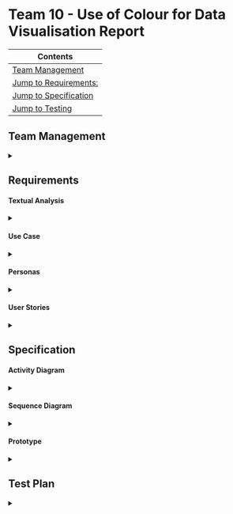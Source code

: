 # Team 10 - Use of Colour for Data Visualisation Report 
|Contents|
|--------|
|[Team Management](#team-management)|
|[Jump to Requirements:](#requirements)|
|[Jump to Specification](#specification)|
|[Jump to Testing](#test-plan)|




## Team Management 
<details><summary> </summary>

#### Project Contributors 
- Zhening Zhu <br>
    - scyzz7@exmail.nottingham.ac.uk <br>
- Nita Krasniqi <br>
    - psynk8@nottingham.ac.uk <br>
- Jamie Vickers <br>
    - psyjv3@exmail.nottingham.ac.uk <br>
- Yizhan Huang <br>
    - scyyh11@exmail.nottingham.ac.uk <br>
- Hyanggi Lee <br>
    - psyhl8@exmail.nottingham.ac.uk <br>
- Wenfei Qi <br>
    - scywq1@exmail.nottingham.ac.uk <br>
- Luke Whitfield <br>
    - psylw1@exmail.nottingham.ac.uk

<br><br>

[insert image of table from word/teams here] <br>
[insert image of table from word/teams of kanban]<br>
[insert image of table from word/teams of when tasks where set/completed]<br>
[image of meetings on a calender]<br>
<br>
[sub team descriptions, reasoning for sub team allocations]<br>
<br>
[resource links as specified to do in the marking rubric]



#### Meeting Minutes


<details><summary>Wednesday 28th September 2022</summary>


### Location & Time: George Green Library Group Study Room C06 1pm


| Attendees | Attended |
|-----------|--------------|
| Hyanggi L | Y |
|Zhening Z | Y |
|Jamie V| N |
|Yizhan H| Y (on teams) |
| Nita K| Y|
|Wenfei Q| Y (on teams) |
|Luke W| Y |


### Agenda:

- Discuss team leadership roles 
- Discuss individual strengths and weaknesses/ programming skills 
- Review projects, create rough shortlist 

### Points Discussed:
- Nita chosen as team leader
- Hyanggi chosen as team admin 
- Luke chosen as git leader 

### Meeting Take-Aways/To-Dos:

|To-Do| Assigned To:|
|--------------------------------------|-------------------|
| complete admin form | Hyanggi |
| create form for ranking projects| Nita|
| complete form to rank favourite projects| Everyone|

</details>
<details><summary>Monday 3rd October 2022</summary>

### Location & Time: DLRC Group Study Room 3 2.30pm

| Attendees | Attended |
|-----------|--------------|
| Hyanggi L | Y |
|Zhening Z | Y |
|Jamie V| Y |
|Yizhan H| Y |
| Nita K| Y|
|Wenfei Q| Y|
|Luke W| Y |

### Agenda:
- Review results of form for ranking projects
- Create and agree on ranked shortlist 
- Re-review our skills in relation to project 

### Points Discussed:
- first choice, second choice .... for projects

### Meeting Take-Aways/To-Dos:

|To-Do| Assigned To:|
|--------------------------------------|-------------------|
| Register interest in project 04-10| Hyanggi |
| Register interest in project 05-10| Hyanggi|
| Register interest in project| Hyanggi|
| Get CVs ready for next meeting to peer review | Everyone|


</details>


<details><summary>Thursday 6th October 2022</summary>

### Location & Time: DLRC Group Study Room 2 9.30am

| Attendees | Attended |
|-----------|--------------|
| Hyanggi L | Y |
|Zhening Z | Y |
|Jamie V| Y |
|Yizhan H| Y |
| Nita K| Y |
|Wenfei Q| Y |
|Luke W| N |

### Agenda:
- Review projects assigned 
- Start writing EoI
- Pitch ideas and plans 
- Review each other's CV's

### Points Discussed:
- Skills related to 3 assigned projects
- start to upload CV draft in group teams
- start to plan for pitch/EOI - more details in next week lecture
### Meeting Take-Aways/To-Dos:

|To-Do| Assigned To:|
|--------------------------------------|-------------------|
| Complete with fill in the EOI form about interests/skills with bullet points for - Visual Field Test | Everyone |
| Complete with fill in the EOI form about interests/skills with bullet points for - use of colour for data | Everyone | 
| Complete with fill in the EOI form about interests/skills with bullet points for - Automata Simulation Kit | Everyone |
| start to upload CV draft to teams for next meeting | Everyone | 
| Textual Analysis and Use Case Diagram for Visual Field Test | Nita |
| Questions and Assumptions for client of Visual Field Test | Everyone |
| Textual Analysis and Use Case Diagram for use of colour for data | Nita|
| Questions and assumptions for client for use of colour for data | Everyone | 
| Textual Analysis and Use Case Diagram for Automata Simulation Kit| Nita|
| Questions and assumptions for client for Automata Simulation Kit| Everyone | 

</details>


<details><summary>Monday 10th October 2022</summary>

### Location & Time: DLRC Group Study Room 2 at 2pm

| Attendees | Attended |
|-----------|--------------|
| Hyanggi L | Y |
|Zhening Z | Y |
|Jamie V|  Y |
|Yizhan H|  Y |
| Nita K| Y |
|Wenfei Q| Y |
|Luke W| Y |

### Agenda:
- Discuss rough plan outline for each project
- Review EoIs
- Pitch plans 
- Final CV draft reviews
- Questions and Assumptions for clients

### Points Discussed:
- how to rewrite EOI after EOI preparation lecture
- pitch idea/plan for script
- Discuss rough plan 
- start to peer review for CV

### Meeting Take-Aways/To-Dos:

|To-Do| Assigned To:|
|--------------------------------------|-------------------|
| Review EOI and re-do(Finalize) | Everyone |
| Write Pitch script | Everyone |
| Peer Review CV| Everyone |
| fill in EoI for Use of Colour| Yizhan |
| fill in for EoI for automata | Jamie |
| help in all of them and KL2C too| Everyone |

</details>
<details><summary>Thursday 13rd October 2022</summary>

### Location & Time: DLRC Group Study Room 3 1:00pm

| Attendees | Attended |
|-----------|--------------|
| Hyanggi L | Y |
|Zhening Z | N (Covid) |
|Jamie V|  Y |
|Yizhan H|  Y |
| Nita K| Y |
|Wenfei Q| N |
|Luke W| Y |

### Agenda:
- Peer review CVs
- Pitch script & ppt plan
- Discuss when we finish pitch ppt & ppt
- evidence that we needs

### Points Discussed:
- Hyanggi -> make presentation for visual field test
- Jamie -> make presentation for Automata presentation
- Wenfei, Yizhan -> make presentation for use of Colour
- Hyanggi -> Upload reversi game demo video
- Jamie -> Upload Jamie example
- Nita, Yizhan, Zhening -> design examples (look in design paragraph of EOI)
- Nita -> Upload use of colour prototype
- Luke -> Databases and Interfaces
- Zhening -> WeChat example of work
- Upload other work experience (Photo/ demo videos)

### Meeting Take-Aways/To-Dos:

|To-Do| Assigned To:|
|--------------------------------------|-------------------|
| make presentation for pitch by Saturday(next meeting) | Everyone |
| make script for pitch by Saturday (next meeting) | Everyone |
| take record in next meeting | Everyone |
| upload resources that needs for ppt | Everyone |

</details>

<details><summary>Saturday 15th October 2022</summary>

### Location & Time: DLRC Group Study Room02 @ 3pm

| Attendees | Attended |
|-----------|--------------|
| Hyanggi L | Y (on teams) |
|Zhening Z | Y |
|Jamie V|  Y |
|Yizhan H|  Y |
| Nita K| Y |
|Wenfei Q| Y |
|Luke W| Y |

### Agenda:
- Filming Pitch Video

### Points Discussed:
- n\a

### Meeting Take-Aways/To-Dos:

|To-Do| Assigned To:|
|--------------------------------------|-------------------|
| Upload Powerpoint Materials | Zhening , Yizhan, Luke |
| Upload video materials from todays meeting | Wenfei| 
| Upload demo video for Reversi game| Hyanggi |
| Upload video speaking about own experience | Jamie , Luke , Zhening |


</details>

<details><summary>Monday 17th October 2022</summary>

### Location & Time: Groundfloor in cs building 3 2:30pm

| Attendees | Attended |
|-----------|--------------|
| Hyanggi L | Y |
|Zhening Z | Y |
|Jamie V|  Y |
|Yizhan H|  Y |
| Nita K| Y |
|Wenfei Q| Y |
|Luke W| Y |

### Agenda:
- Peer review CVs
- finalize for the pitch video

### Points Discussed:
- Nita, Zhening, Luke, Jamie needs to upload video
- Hyanggi needs to upload retake for reversi game demo video
- Questions we have for clients to ask in meeting

### Meeting Take-Aways/To-Dos:

|To-Do| Assigned To:|
|--------------------------------------|-------------------|
| retake video for finalize pitch video | (everyone) |
| Continue editing 3 pitch videos | Nita |
| Upload intro / outro videos | Luke |
| Upload team experience and leadership videos | Nita| 
| Continue to add questions for clients in the document | everyone |

</details>
<details><summary>Tuesday 18th October 2022</summary>

### Location & Time: Hub room in cs building 3 12:00pm

| Attendees | Attended |
|-----------|--------------|
| Hyanggi L | Y |
|Zhening Z | Y |
|Jamie V|  Y |
|Yizhan H|  Y |
| Nita K| Y |
|Wenfei Q| Y |
|Luke W| N |

### Agenda:
- finalize everything for pitch, Eol, CV
- finalize for the pitch video

### Points Discussed:
- Finalize for what should we need to edit more for the pitch

### Meeting Take-Aways/To-Dos:

|To-Do| Assigned To:|
|--------------------------------------|-------------------|
| Create additional background slides | Yizhan, Zhening |
| Make Final Pitch Video Edits | Nita |
| upload CV, pitch, EOI | Hyanggi(Team admin) |
| upload CV individually | Everyone |

</details>

<details><summary> Tuesday 25th October 2022</summary>

### Location and Time: Room A26 Business South Building @ 2pm 


| Attendees | Attended |
|-----------|--------------|
| Hyanggi L | Y |
|Zhening Z | Y |
|Jamie V|  Y |
|Yizhan H|  Y |
| Nita K| Y |
|Wenfei Q| Y |
|Luke W| Y |

### Agenda

- Q&A with clients


### Points Discussed:


- First, second and third choice for projects


### Meeting Take-Aways/To-Dos:


|To-Do| Assigned To:|
|--------------------------------------|-------------------|
| Submit order of preference | Hyanggi |


</details>

<details><summary> Tuesday 1st November 2022 </summary>

### Location and Time: Group Study Room 02 DLRC @ 10am


| Attendees | Attended |
|-----------|--------------|
| Hyanggi L | Y |
|Zhening Z | Y |
|Jamie V|  Y |
|Yizhan H|  Y |
| Nita K| Y |
|Wenfei Q| Y |
|Luke W| N |

### Agenda
- Prepare for the meeting with Supervisor

### Points Discussed:
- create an report for supervisor meeting
ex. Git Report, Trello Kanban board, list of skills of group, fill ethics form

### Meeting Take-Aways/To-Dos:


|To-Do| Assigned To:|
|--------------------------------------|-------------------|
| Create an GroupReport.md in gitlab | Nita |
| Create an Trello on the teams | Nita |
| Create an TeamManagement docs on teams | Nita |
| Fill in the PreliminaryEthics form and upload | Hyanggi |

</details>

<details><summary> Tuesday 1st November 2022 - With Supervisor</summary>

### Location and Time: CS Atrium @ 3pm

| Attendees | Attended |
|-----------|--------------|
| Hyanggi L | Y |
|Zhening Z | Y |
|Jamie V|  Y |
|Yizhan H|  Y |
| Nita K| Y |
|Wenfei Q| Y |
|Luke W| Y |

### Agenda
- discuss about project(Use Of Colour For Data Visualisation)

### Points Discussed:
- what to Prepare for the project
- detail instruction of the Project

### Meeting Take-Aways/To-Dos:


|To-Do| Assigned To:|
|--------------------------------------|-------------------|
| Prepare short presentation about every list of technologies for next meeting with supervisor | Everyone |
| Labelling Ideas for the project | Everyone |
| Textual Analysis + usecase diagram | Everyone |
| Sequence + Activity Diagram | Everyone |
| Prepare for the prototype | Everyone |


</details>

<details><summary> Thursday 3rd November 2022</summary>

### Location and Time: Dearing Building A30 @ 2pm-4pm

| Attendees | Attended |
|-----------|--------------|
| Hyanggi L | Y(on teams) |
|Zhening Z | Y |
|Jamie V|  Y |
|Yizhan H|  Y |
| Nita K| Y |
|Wenfei Q| Y |
|Luke W| Y |

</details>
</details>

## Requirements

#### Textual Analysis 

<details><summary> </summary>


[photo of textual analysis]<br>
[notes]
</details>

#### Use Case 

<details><summary> </summary>
[photo of use case]<br>
[context and justification of building a use case diagram]<br>
[questions and assumptions formed]
</details>

#### Personas 

<details><summary> </summary>
[photo of personas]<br>
[context and justification of making personas]<br>
[questions and assumptions formed]
</details>

#### User Stories 

<details><summary> </summary>

##### User Name


| Requirement | Acceptance Criteria | Priority | 
| ------------------ | -------------------- | ----- |
|  | | | 
|  |  | | 

[ context and justification of making user stories] <br>
[questions and assumptions formed]
</details>

## Specification

#### Activity Diagram 

<details><summary> </summary>

</details>

#### Sequence Diagram 

<details><summary> </summary>

</details>


#### Prototype

<details><summary> </summary>

</details>


## Test Plan 

<details><summary> </summary>

|Test|Reason|Inputs|Expected Outcome|Pass/Fail|Notes|
|----|---------------|------|----------------|-------|------|
| | | | | | |

<details><summary>Code Fixes</summary>
 

| Test | Why it failed | What changed to make them pass |
| ------ | ------------ | ------ |
| | | |
</details>


</details>
